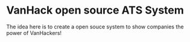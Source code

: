 # VanHack open source ATS System

The idea here is to create a open souce system to show companies the power of VanHackers!
